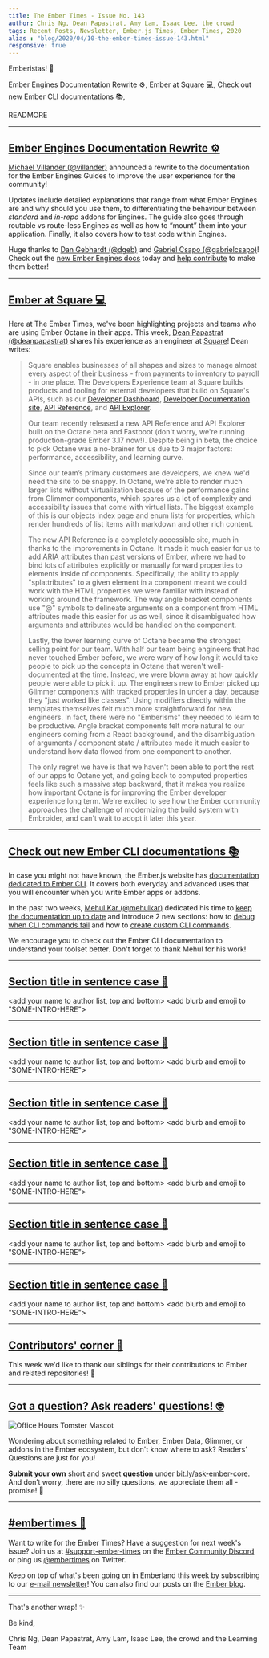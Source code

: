 ```yaml
---
title: The Ember Times - Issue No. 143
author: Chris Ng, Dean Papastrat, Amy Lam, Isaac Lee, the crowd
tags: Recent Posts, Newsletter, Ember.js Times, Ember Times, 2020
alias : "blog/2020/04/10-the-ember-times-issue-143.html"
responsive: true
---
```


<SAYING-HELLO-IN-YOUR-FAVORITE-LANGUAGE> Emberistas! 🐹

<SOME-INTRO-HERE-TO-KEEP-THEM-SUBSCRIBERS-READING>
Ember Engines Documentation Rewrite ⚙️,
Ember at Square 💻,
Check out new Ember CLI documentations 📚,

READMORE

---

## [Ember Engines Documentation Rewrite ⚙️](https://twitter.com/MVillander/status/1246162676176355335)

[Michael Villander (@villander)](https://github.com/villander) announced a rewrite to the documentation for the Ember Engines Guides to improve the user experience for the community!

Updates include detailed explanations that range from what Ember Engines are and why should you use them, to differentiating the behaviour between _standard_ and _in-repo_ addons for Engines. The guide also goes through routable vs route-less Engines as well as how to “mount” them into your application. Finally, it also covers how to test code within Engines.

Huge thanks to [Dan Gebhardt (@dgeb)](https://github.com/dgeb) and [Gabriel Csapo (@gabrielcsapo)](https://github.com/gabrielcsapo)! Check out the [new Ember Engines docs](https://ember-engines.com/docs) today and [help contribute](https://github.com/ember-engines/ember-engines.com) to make them better!

---

## [Ember at Square 💻](https://developer.squareup.com)

<!--alex disable just-->
Here at The Ember Times, we've been highlighting projects and teams who are using Ember Octane in their apps. This week, [Dean Papastrat (@deanpapastrat)](https://github.com/deanpapastrat) shares his experience as an engineer at [Square](https://squareup.com/us/en)! Dean writes:

> Square enables businesses of all shapes and sizes to manage almost every aspect of their business - from payments to inventory to payroll - in one place. The Developers Experience team at Square builds products and tooling for external developers that build on Square's APIs, such as our [Developer Dashboard](https://developer.squareup.com/apps), [Developer Documentation site](https://developer.squareup.com/docs), [API Reference](https://developer.squareup.com/reference), and [API Explorer](https://developer.squareup.com/explorer).
> 
> Our team recently released a new API Reference and API Explorer built on the Octane beta and Fastboot (don't worry, we're running production-grade Ember 3.17 now!). Despite being in beta, the choice to pick Octane was a no-brainer for us due to 3 major factors: performance, accessibility, and learning curve.
>
> Since our team’s primary customers are developers, we knew we'd need the site to be snappy. In Octane, we're able to render much larger lists without virtualization because of the performance gains from Glimmer components, which spares us a lot of complexity and accessibility issues that come with virtual lists. The biggest example of this is our objects index page and enum lists for properties, which render hundreds of list items with markdown and other rich content.
>
> The new API Reference is a completely accessible site, much in thanks to the improvements in Octane. It made it much easier for us to add ARIA attributes than past versions of Ember, where we had to bind lots of attributes explicitly or manually forward properties to elements inside of components. Specifically, the ability to apply "splattributes" to a given element in a component meant we could work with the HTML properties we were familiar with instead of working around the framework. The way angle bracket components use "@" symbols to delineate arguments on a component from HTML attributes made this easier for us as well, since it disambiguated how arguments and attributes would be handled on the component.
>
> Lastly, the lower learning curve of Octane became the strongest selling point for our team. With half our team being engineers that had never touched Ember before, we were wary of how long it would take people to pick up the concepts in Octane that weren't well-documented at the time. Instead, we were blown away at how quickly people were able to pick it up. The engineers new to Ember picked up Glimmer components with tracked properties in under a day, because they "just worked like classes". Using modifiers directly within the templates themselves felt much more straightforward for new engineers. In fact, there were no "Emberisms" they needed to learn to be productive. Angle bracket components felt more natural to our engineers coming from a React background, and the disambiguation of arguments / component state / attributes made it much easier to understand how data flowed from one component to another.
>
> The only regret we have is that we haven't been able to port the rest of our apps to Octane yet, and going back to computed properties feels like such a massive step backward, that it makes you realize how important Octane is for improving the Ember developer experience long term. We're excited to see how the Ember community approaches the challenge of modernizing the build system with Embroider, and can't wait to adopt it later this year.
<!-- alex enable just -->

---

## [Check out new Ember CLI documentations 📚](https://cli.emberjs.com/release/)

In case you might not have known, the Ember.js website has [documentation dedicated to Ember CLI](https://cli.emberjs.com/release/). It covers both everyday and advanced uses that you will encounter when you write Ember apps or addons.

In the past two weeks, [Mehul Kar (@mehulkar)](https://github.com/mehulkar) dedicated his time to [keep the documentation up to date](https://github.com/ember-learn/cli-guides/pulls?q=is%3Apr+is%3Aclosed+author%3Amehulkar+created%3A%3E%3D2020-03-15+) and introduce 2 new sections: how to [debug when CLI commands fail](https://cli.emberjs.com/release/advanced-use/debugging/) and how to [create custom CLI commands](https://cli.emberjs.com/release/writing-addons/custom-commands/).

We encourage you to check out the Ember CLI documentation to understand your toolset better. Don't forget to thank Mehul for his work!

---

## [Section title in sentence case 🐹](#section-url)

<change section title emoji>
<consider adding some bold to your paragraph>
<please include link to external article/repo/etc in paragraph / body text, not just header title above>

<add your name to author list, top and bottom>
<add blurb and emoji to "SOME-INTRO-HERE">

---

## [Section title in sentence case 🐹](#section-url)

<change section title emoji>
<consider adding some bold to your paragraph>
<please include link to external article/repo/etc in paragraph / body text, not just header title above>

<add your name to author list, top and bottom>
<add blurb and emoji to "SOME-INTRO-HERE">

---

## [Section title in sentence case 🐹](#section-url)

<change section title emoji>
<consider adding some bold to your paragraph>
<please include link to external article/repo/etc in paragraph / body text, not just header title above>

<add your name to author list, top and bottom>
<add blurb and emoji to "SOME-INTRO-HERE">

---

## [Section title in sentence case 🐹](#section-url)

<change section title emoji>
<consider adding some bold to your paragraph>
<please include link to external article/repo/etc in paragraph / body text, not just header title above>

<add your name to author list, top and bottom>
<add blurb and emoji to "SOME-INTRO-HERE">

---

## [Section title in sentence case 🐹](#section-url)

<change section title emoji>
<consider adding some bold to your paragraph>
<please include link to external article/repo/etc in paragraph / body text, not just header title above>

<add your name to author list, top and bottom>
<add blurb and emoji to "SOME-INTRO-HERE">

---

## [Section title in sentence case 🐹](#section-url)

<change section title emoji>
<consider adding some bold to your paragraph>
<please include link to external article/repo/etc in paragraph / body text, not just header title above>

<add your name to author list, top and bottom>
<add blurb and emoji to "SOME-INTRO-HERE">

---

## [Contributors' corner 👏](https://guides.emberjs.com/release/contributing/repositories/)

<p>This week we'd like to thank our siblings for their contributions to Ember and related repositories! 💖</p>

---

## [Got a question? Ask readers' questions! 🤓](https://docs.google.com/forms/d/e/1FAIpQLScqu7Lw_9cIkRtAiXKitgkAo4xX_pV1pdCfMJgIr6Py1V-9Og/viewform)

<div class="blog-row">
  <img class="float-right small transparent padded" alt="Office Hours Tomster Mascot" title="Readers' Questions" src="/images/tomsters/officehours.png" />

  <p>Wondering about something related to Ember, Ember Data, Glimmer, or addons in the Ember ecosystem, but don't know where to ask? Readers’ Questions are just for you!</p>

  <p><strong>Submit your own</strong> short and sweet <strong>question</strong> under <a href="https://bit.ly/ask-ember-core" target="rq">bit.ly/ask-ember-core</a>. And don’t worry, there are no silly questions, we appreciate them all - promise! 🤞</p>
</div>

---

## [#embertimes 📰](https://blog.emberjs.com/tags/newsletter.html)

Want to write for the Ember Times? Have a suggestion for next week's issue? Join us at [#support-ember-times](https://discordapp.com/channels/480462759797063690/485450546887786506) on the [Ember Community Discord](https://discordapp.com/invite/zT3asNS) or ping us [@embertimes](https://twitter.com/embertimes) on Twitter.

Keep on top of what's been going on in Emberland this week by subscribing to our [e-mail newsletter](https://the-emberjs-times.ongoodbits.com/)! You can also find our posts on the [Ember blog](https://emberjs.com/blog/tags/newsletter.html).

---

That's another wrap! ✨

Be kind,

Chris Ng, Dean Papastrat, Amy Lam, Isaac Lee, the crowd and the Learning Team
